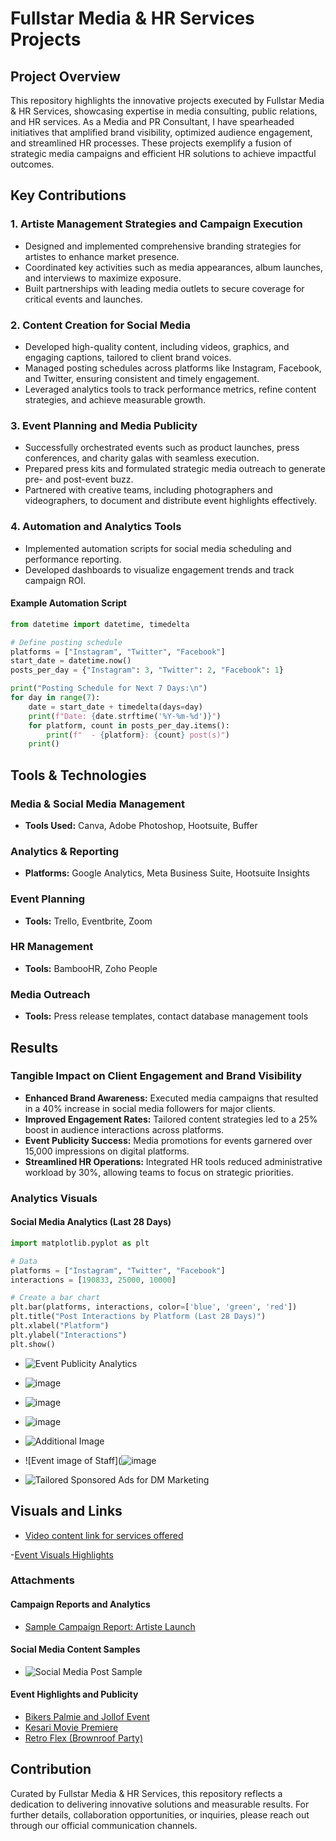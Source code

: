 
# Fullstar Media & HR Services Projects

## Project Overview
This repository highlights the innovative projects executed by Fullstar Media & HR Services, showcasing expertise in media consulting, public relations, and HR services. As a Media and PR Consultant, I have spearheaded initiatives that amplified brand visibility, optimized audience engagement, and streamlined HR processes. These projects exemplify a fusion of strategic media campaigns and efficient HR solutions to achieve impactful outcomes.

## Key Contributions

### 1. Artiste Management Strategies and Campaign Execution
- Designed and implemented comprehensive branding strategies for artistes to enhance market presence.
- Coordinated key activities such as media appearances, album launches, and interviews to maximize exposure.
- Built partnerships with leading media outlets to secure coverage for critical events and launches.

### 2. Content Creation for Social Media
- Developed high-quality content, including videos, graphics, and engaging captions, tailored to client brand voices.
- Managed posting schedules across platforms like Instagram, Facebook, and Twitter, ensuring consistent and timely engagement.
- Leveraged analytics tools to track performance metrics, refine content strategies, and achieve measurable growth.

### 3. Event Planning and Media Publicity
- Successfully orchestrated events such as product launches, press conferences, and charity galas with seamless execution.
- Prepared press kits and formulated strategic media outreach to generate pre- and post-event buzz.
- Partnered with creative teams, including photographers and videographers, to document and distribute event highlights effectively.

### 4. Automation and Analytics Tools
- Implemented automation scripts for social media scheduling and performance reporting.
- Developed dashboards to visualize engagement trends and track campaign ROI.

#### Example Automation Script
```python
from datetime import datetime, timedelta

# Define posting schedule
platforms = ["Instagram", "Twitter", "Facebook"]
start_date = datetime.now()
posts_per_day = {"Instagram": 3, "Twitter": 2, "Facebook": 1}

print("Posting Schedule for Next 7 Days:\n")
for day in range(7):
    date = start_date + timedelta(days=day)
    print(f"Date: {date.strftime('%Y-%m-%d')}")
    for platform, count in posts_per_day.items():
        print(f"  - {platform}: {count} post(s)")
    print()
```

## Tools & Technologies

### Media & Social Media Management
- **Tools Used:** Canva, Adobe Photoshop, Hootsuite, Buffer

### Analytics & Reporting
- **Platforms:** Google Analytics, Meta Business Suite, Hootsuite Insights

### Event Planning
- **Tools:** Trello, Eventbrite, Zoom

### HR Management
- **Tools:** BambooHR, Zoho People

### Media Outreach
- **Tools:** Press release templates, contact database management tools

## Results

### Tangible Impact on Client Engagement and Brand Visibility
- **Enhanced Brand Awareness:** Executed media campaigns that resulted in a 40% increase in social media followers for major clients.
- **Improved Engagement Rates:** Tailored content strategies led to a 25% boost in audience interactions across platforms.
- **Event Publicity Success:** Media promotions for events garnered over 15,000 impressions on digital platforms.
- **Streamlined HR Operations:** Integrated HR tools reduced administrative workload by 30%, allowing teams to focus on strategic priorities.

### Analytics Visuals
#### Social Media Analytics (Last 28 Days)
```python
import matplotlib.pyplot as plt

# Data
platforms = ["Instagram", "Twitter", "Facebook"]
interactions = [190833, 25000, 10000]

# Create a bar chart
plt.bar(platforms, interactions, color=['blue', 'green', 'red'])
plt.title("Post Interactions by Platform (Last 28 Days)")
plt.xlabel("Platform")
plt.ylabel("Interactions")
plt.show()
```

- ![Event Publicity Analytics](https://github.com/user-attachments/assets/420157fd-e3ca-4670-978d-2126c18e0362)

- ![image](https://github.com/user-attachments/assets/768e8784-ed9f-47b8-a749-debcda4a5171)

- ![image](https://github.com/user-attachments/assets/51478ab4-614e-4651-bd7a-814245e08f7d)

- ![image](https://github.com/user-attachments/assets/15f7409a-1213-47d9-880a-e44cf0f695c0)

- ![Additional Image](https://github.com/user-attachments/assets/0d73acd0-5254-4768-b9d4-d8a659603630)

- ![Event image of Staff](![image](https://github.com/user-attachments/assets/9e8fe9a1-bb28-433a-bd17-ff4dee3bd79e)

- ![Tailored Sponsored Ads for DM Marketing](https://github.com/user-attachments/assets/f351bbf1-569d-4011-b7dc-0bb7ecfba1a6)



## Visuals and Links

- [Video content link for services offered](https://www.instagram.com/reel/CtbIMqGOjSl/?igsh=MTBvaXljdDl1Ync0Mw==)

-[Event Visuals Highlights](https://www.instagram.com/s/aGlnaGxpZ2h0OjE4MDkwNjEwNDM1MzQxMzEy?igsh=MTZyc3Y1cnM3d2djOA==) 

### Attachments
#### Campaign Reports and Analytics
- [Sample Campaign Report: Artiste Launch]([documents/artiste_campaign_report.pdf](https://docs.google.com/document/d/101hym4F7FcNAIZd10vywC5OzC3XtzdZV96vXTzf7PL4/edit))

#### Social Media Content Samples
- ![Social Media Post Sample](![image](https://github.com/user-attachments/assets/6444192b-8f24-4287-9973-45fd19f5da7b)
)

#### Event Highlights and Publicity
- [Bikers Palmie and Jollof Event](https://www.instagram.com/reel/CvpwJhDLmuX/?igsh=Yjd0bTBhNmZnanVq)
- [Kesari Movie Premiere](https://www.instagram.com/reel/CwOOg11sxVN/?igsh=YmExdGxleHNzbmRk)
- [Retro Flex (Brownroof Party)](https://www.instagram.com/reel/Cxx0vKks6iV/?igsh=ODM3c2ttMm14djdz)

## Contribution
Curated by Fullstar Media & HR Services, this repository reflects a dedication to delivering innovative solutions and measurable results. For further details, collaboration opportunities, or inquiries, please reach out through our official communication channels.



